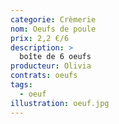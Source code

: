 ```yaml
---
categorie: Crèmerie
nom: Oeufs de poule
prix: 2,2 €/6
description: >
  boîte de 6 oeufs
producteur: Olivia
contrats: oeufs
tags: 
  - oeuf
illustration: oeuf.jpg
---
```


